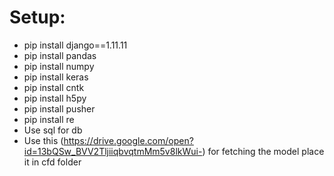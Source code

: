 # Setup:
- pip install django==1.11.11
- pip install pandas
- pip install numpy
- pip install keras
- pip install cntk
- pip install h5py
- pip install pusher
- pip install re
- Use sql for db
- Use this (https://drive.google.com/open?id=13bQSw_BVV2TljiiqbvqtmMm5v8lkWui-) for fetching the model place it in cfd folder
